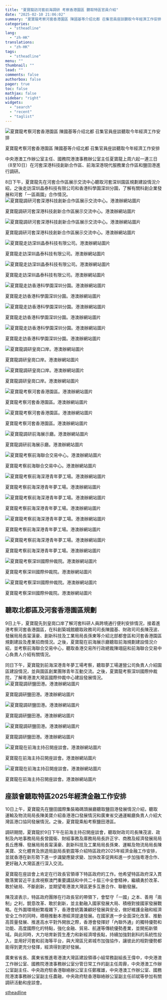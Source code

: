 ```yaml
---
title: "夏寶龍訪河套前海調研 考察香港園區 聽取特區官員介紹"
date: "2025-02-10 21:06:02"
summary: "夏寶龍考察河套香港園區 陳國基等介绍北都 召集官員座談聽取今年經濟工作安排       中央..."
categories:
  - "stheadline"
lang:
  - "zh-HK"
translations:
  - "zh-HK"
tags:
  - "stheadline"
menu: ""
thumbnail: ""
lead: ""
comments: false
authorbox: false
pager: true
toc: false
mathjax: false
sidebar: "right"
widgets:
  - "search"
  - "recent"
  - "taglist"
---
```


![夏寶龍考察河套香港園區 陳國基等介绍北都 召集官員座談聽取今年經濟工作安排](https://image.stheadline.com/f/680p0/0x0/100/none/8eeaf6cd3a6e971711cefa0d709f64ec/stheadline/inewsmedia/20250210/_2025021020592511409.jpg)

夏寶龍考察河套香港園區 陳國基等介绍北都 召集官員座談聽取今年經濟工作安排




中央港澳工作辦公室主任、國務院港澳事務辦公室主任夏寶龍上周六起一連三日（8至10日）在河套深港科技創新合作區、前海深港現代服務業合作區和鹽田港進行調研。

8日下午，夏寶龍先在河套合作區展示交流中心聽取河套深圳園區規劃建設情況介紹，之後走訪深圳晶泰科技有限公司和香港科學園深圳分園，了解有關科創企業發展和河套「一區兩園」合作情況。
 ![夏寶龍調研河套深港科技創新合作區展示交流中心。港澳辦網站圖片](https://image.hkhl.hk/f/1024p0/0x0/100/none/8464e4f9f90b252de3ecd26fabb6e565/2025-02/W020250210727021459033.jpg)


夏寶龍調研河套深港科技創新合作區展示交流中心。港澳辦網站圖片



 ![夏寶龍調研河套深港科技創新合作區展示交流中心。港澳辦網站圖片](https://image.hkhl.hk/f/1024p0/0x0/100/none/5539e5ff52e96a98cd927fcc1a6aa676/2025-02/W020250210727022602592.jpg)


夏寶龍調研河套深港科技創新合作區展示交流中心。港澳辦網站圖片



 ![夏寶龍走訪深圳晶泰科技有限公司。港澳辦網站圖片](https://image.hkhl.hk/f/1024p0/0x0/100/none/264d74a067e421ca1e82b1830fd2b72b/2025-02/W020250210727023392066.jpg)


夏寶龍走訪深圳晶泰科技有限公司。港澳辦網站圖片



 ![夏寶龍走訪深圳晶泰科技有限公司。港澳辦網站圖片](https://image.hkhl.hk/f/1024p0/0x0/100/none/28b46bd5f3917f16c385fed19807de94/2025-02/W020250210727024066467.jpg)


夏寶龍走訪深圳晶泰科技有限公司。港澳辦網站圖片



 ![夏寶龍走訪香港科學園深圳分園。港澳辦網站圖片](https://image.hkhl.hk/f/1024p0/0x0/100/none/f39fcddd93d233ce2c74eccb5bbeac06/2025-02/W020250210727025403802.jpg)


夏寶龍走訪香港科學園深圳分園。港澳辦網站圖片



 ![夏寶龍走訪香港科學園深圳分園。港澳辦網站圖片](https://image.hkhl.hk/f/1024p0/0x0/100/none/cec37ea6b1b804f5e6f4e925719b4e5d/2025-02/W020250210727026506673.jpg)


夏寶龍走訪香港科學園深圳分園。港澳辦網站圖片



 ![夏寶龍走訪香港科學園深圳分園。港澳辦網站圖片](https://image.hkhl.hk/f/1024p0/0x0/100/none/9117e9dc0d529183e52ee5a877f4da18/2025-02/W020250210727027052804.jpg)


夏寶龍走訪香港科學園深圳分園。港澳辦網站圖片



 ![夏寶龍調研皇崗口岸。港澳辦網站圖片](https://image.hkhl.hk/f/1024p0/0x0/100/none/adcbcb61176cd7e490df759b29087be5/2025-02/W020250210727027728652.jpg)


夏寶龍調研皇崗口岸。港澳辦網站圖片



 ![夏寶龍調研皇崗口岸。港澳辦網站圖片](https://image.hkhl.hk/f/1024p0/0x0/100/none/2693e17f98048d4070e20e8d61dfa6ca/2025-02/W020250210727028554298.jpg)


夏寶龍調研皇崗口岸。港澳辦網站圖片



 ![夏寶龍考察河套香港園區。港澳辦網站圖片](https://image.hkhl.hk/f/1024p0/0x0/100/none/1016fc8260a4fdaefd475c80a2dc2b7e/2025-02/W020250210727029237802.jpg)


夏寶龍考察河套香港園區。港澳辦網站圖片



 ![夏寶龍考察河套香港園區。港澳辦網站圖片](https://image.hkhl.hk/f/1024p0/0x0/100/none/4f58aae2f21c25dcf504dc1c601b9095/2025-02/W020250210727029996613.jpg)


夏寶龍考察河套香港園區。港澳辦網站圖片



 ![夏寶龍調研前海展示廳。港澳辦網站圖片](https://image.hkhl.hk/f/1024p0/0x0/100/none/5047b822bae115a0daeb1fc4c803d567/2025-02/W020250210727030675713.jpg)


夏寶龍調研前海展示廳。港澳辦網站圖片



 ![夏寶龍考察前海聯合交易中心。港澳辦網站圖片](https://image.hkhl.hk/f/1024p0/0x0/100/none/715edb8c0e5a1ff1759c42a7b583c443/2025-02/W020250210727031315542.jpg)


夏寶龍考察前海聯合交易中心。港澳辦網站圖片



 ![夏寶龍考察前海深港青年夢工場。港澳辦網站圖片](https://image.hkhl.hk/f/1024p0/0x0/100/none/1a14a722fc8b4f8af8830601b4b1a374/2025-02/W020250210727032020247.jpg)


夏寶龍考察前海深港青年夢工場。港澳辦網站圖片



 ![夏寶龍考察前海深港青年夢工場。港澳辦網站圖片](https://image.hkhl.hk/f/1024p0/0x0/100/none/5c600adb4b75d37841d4e80cb83ccb4f/2025-02/W020250210727032901452.jpg)


夏寶龍考察前海深港青年夢工場。港澳辦網站圖片



 ![夏寶龍考察前海深港青年夢工場。港澳辦網站圖片](https://image.hkhl.hk/f/1024p0/0x0/100/none/9a8cc692f7cea8a5332545017b071ea3/2025-02/W020250210727033540001.jpg)


夏寶龍考察前海深港青年夢工場。港澳辦網站圖片



 ![夏寶龍考察前海深港青年夢工場。港澳辦網站圖片](https://image.hkhl.hk/f/1024p0/0x0/100/none/7242b1af3b18f762237a98a58b324c96/2025-02/W020250210727034201541.jpg)


夏寶龍考察前海深港青年夢工場。港澳辦網站圖片



 ![夏寶龍考察深圳國際仲裁院。港澳辦網站圖片](https://image.hkhl.hk/f/1024p0/0x0/100/none/5232a65c81bfdc628deae9ad300fead7/2025-02/W020250210727034995548.jpg)


夏寶龍考察深圳國際仲裁院。港澳辦網站圖片



 ![夏寶龍考察深圳國際仲裁院。港澳辦網站圖片](https://image.hkhl.hk/f/1024p0/0x0/100/none/dc11bea58484ac5cb9ee52716a05091b/2025-02/W020250210727035610289.jpg)


夏寶龍考察深圳國際仲裁院。港澳辦網站圖片




**聽取北都區及河套香港園區規劃**
------------------

9日上午，夏寶龍先到皇崗口岸了解河套科研人員跨境通行便利安排情況，接着進港考察河套香港園區，在科創築城館聽取政務司司長陳國基、財政司司長陳茂波、發展局局長甯漢豪、創新科技及工業局局長孫東等介紹北部都會區和河套香港園區規劃建設及產業招商情況。之後，夏寶龍在前海展示廳聽取前海規劃建設情況介紹，並考察前海聯合交易中心，聽取香港交易所行政總裁陳翊庭和前海聯合交易中心負責人介紹有關情況。

同日下午，夏寶龍到前海深港青年夢工場考察，聽取夢工場運營公司負責人介紹園區建設情況，並與園區創業團隊青年互動交流。之後，夏寶龍考察深圳國際仲裁院，了解粵港澳大灣區國際仲裁中心建設發展情況。
 ![夏寶龍調研鹽田港。港澳辦網站圖片](https://image.hkhl.hk/f/1024p0/0x0/100/none/aa62ebfe5f715018898dabeb4834e1b1/2025-02/W020250210727036283775.jpg)


夏寶龍調研鹽田港。港澳辦網站圖片



 ![夏寶龍調研鹽田港。港澳辦網站圖片](https://image.hkhl.hk/f/1024p0/0x0/100/none/70bd17060038986b028a5ec51ce2095e/2025-02/W020250210727036978544.jpg)


夏寶龍調研鹽田港。港澳辦網站圖片



 ![夏寶龍調研鹽田港。港澳辦網站圖片](https://image.hkhl.hk/f/1024p0/0x0/100/none/1e95694e7dfcc726808859b2d9cda834/2025-02/W020250210727037795267.jpg)


夏寶龍調研鹽田港。港澳辦網站圖片



 ![夏寶龍在前海主持召開座談會。港澳辦網站圖片](https://image.hkhl.hk/f/1024p0/0x0/100/none/0b0293609a6541545d1d90f96a8a7075/2025-02/W020250210727038515224.jpg)


夏寶龍在前海主持召開座談會。港澳辦網站圖片



 ![夏寶龍在前海主持召開座談會。港澳辦網站圖片](https://image.hkhl.hk/f/1024p0/0x0/100/none/062ba858cdf57b53c28c3006dcd4de05/2025-02/W020250210727039202389.jpg)


夏寶龍在前海主持召開座談會。港澳辦網站圖片




**座談會聽取特區2025年經濟金融工作安排**
------------------------

10日上午，夏寶龍先在鹽田國際集裝箱碼頭展廳聽取鹽田港發展情況介紹，聽取運輸及物流局局長陳美寶介紹香港港口發展情況和廣東省交通運輸廳負責人介紹大灣區港口協同發展情況。之後，夏寶龍乘船考察鹽田港區。

調研期間，夏寶龍於9日下午在前海主持召開座談會，聽取財政司司長陳茂波、政制及內地事務局局長曾國衞、財經事務及庫務局局長許正宇、商務及經濟發展局局長丘應樺、發展局局長甯漢豪、創新科技及工業局局長孫東、運輸及物流局局長陳美寶、文化體育及旅遊局副局長劉震等介紹特區政府2025年經濟金融工作安排，並就香港在新形勢下進一步識變應變求變、加快改革促興和進一步加強粵港合作、更好融入大灣區進行深入交流。

夏寶龍在座談會上肯定在行政長官領導下特區政府的工作。他希望特區政府深入貫徹落實習近平主席視察澳門重要講話和中共二十屆三中全會精神，繼續勇於改革、敢於破局、不斷創新，並期望粵港澳大灣區更多互惠合作、聯動發展。

陳茂波表示，特區政府團隊在行政長官的帶領下，會堅守「一國」之本、善用「兩制」之利，銳意改革、敢於創新，並主動融入國家發展大局、積極對接國家發展戰略。在外圍環境紛繁複雜下，香港會統籌兼顧好發展與安全，做好維護金融和經濟安全工作的同時，積極推動本港經濟提速發展。在國家進一步全面深化改革、推動高質量發展、推進高水平對外開放之際，香港會發揮好「內聯外通」的獨特優勢和功能、高度國際化的特點，強化金融、貿易、航運等傳統優勢產業，並開拓新領域。與此同時，大力培育新質生產力和新經濟增長點，持續加強對創科的系統性投入，並用好河套和前海等平台，與大灣區兄弟城市加強協作，讓彼此的相對優勢都能得到更充分發揮，經濟得到更好發展。

廣東省省長、廣東省推進粵港澳大灣區建設領導小組常務副組長王偉中，中央港澳工作辦公室、國務院港澳事務辦公室分管日常工作的副主任周霽，中央港澳工作辦公室副主任、中央政府駐香港聯絡辦公室主任鄭雁雄，中央港澳工作辦公室、國務院港澳事務辦公室副主任農融，中央政府駐香港聯絡辦公室副主任祁斌等參加有關調研活動和座談會。

[stheadline](https://std.stheadline.com/realtime/article/2051961/即時-港聞-夏寶龍訪河套前海調研-考察香港園區-聽取特區官員介紹)

